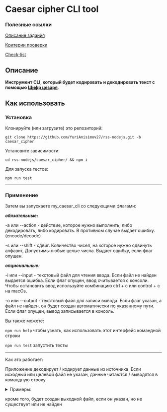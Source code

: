 # Caesar cipher CLI tool

### Полезные ссылки

[Описание задания](https://github.com/rolling-scopes-school/basic-nodejs-2021Q2/blob/master/descriptions/caesar-cipher-cli-tool.md)

[Критерии проверки](https://github.com/rolling-scopes-school/basic-nodejs-2021Q2/blob/master/cross-check/caesar-cipher-cli-tool.md)

[Check-list](https://competent-hamilton-095abb.netlify.app/)

## Описание

**Инструмент CLI, который будет кодировать и декодировать текст с помощью [Шифр цезаря](https://en.wikipedia.org/wiki/Caesar_cipher)**.

## Как использовать

### Установка

Клонируйте (или загрузите) это репозиторий:

`git clone https://github.com/YuriAnisimov27/rss-nodejs.git -b caesar_cipher `

Установите зависимости:

`cd rss-nodejs/caesar_cipher/ && npm i`

Для запуска тестов:

`npm run test`

<hr/>

### Применение

Затем вы запускаете my_caesar_cli со следующими флагами:

***обязательные:***

-a или --action - действие, которое нужно выполнить, либо декодировать, либо кодировать. В противном случае выдает ошибку. (encode/decode)

-s или --shift - сдвиг. Количество чисел, на которое нужно сдвинуть алфавит, Допустимы любые целые числа. Выдает ошибку, если флаг опущен.

***опциональные:***

-i или --input - текстовый файл для чтения ввода. Если файл не найден выдается ошибка. Если флаг опущен, ввод считывается с консоли. Чтобы остановить ввод используйте комбинацию ctrl + c или control + c на macOs.

-o или --output - текстовый файл для записи вывода. Если флаг указан, а файл не найден, он будет создан автоматически по указанному пути. Если флаг опущен, вывод записывается в консоль.

Вы также можете:

`npm run help` чтобы узнать, как использовать этот интерфейс командной строки

`npm run test` запустить тесты

<hr/>

Как это работает:

Приложение декодирует / кодирует данные из источника. Если исходный или целевой файл не указан, данные читаются / выводятся в командную строку.

<details>
		  <summary>Примеры:</summary>
		  <p>

```
node my_caesar_cli --help
```

```
node my_caesar_cli -a encode -s 7 -i "./input.txt" -o "./output.txt"
```

```
node my_caesar_cli --action encode --shift 7 --input plain.txt --output encoded.txt
```

```
node my_caesar_cli --action decode --shift 7 --input encoded.txt --output plain.txt
```

```
node my_caesar_cli --action encode --shift -1 --input plain.txt --output encoded.txt
```

</p>
		</details>

кроме того, будет создан выходной файл, если он указан, но не существует или не найден
